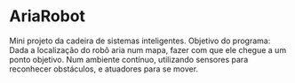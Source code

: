 # AriaRobot
Mini projeto da cadeira de sistemas inteligentes. Objetivo do programa: Dada a localização do robô aria num mapa, fazer com que ele chegue a um ponto objetivo. Num ambiente contínuo, utilizando sensores para reconhecer obstáculos, e atuadores para se mover.
